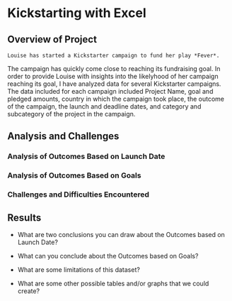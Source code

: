 # Kickstarting with Excel

## Overview of Project

	Louise has started a Kickstarter campaign to fund her play *Fever*.  
The campaign has quickly come close to reaching its fundraising goal. In order to provide 
Louise with insights into the likelyhood of her campaign reaching its goal, I have analyzed data for several Kickstarter campaigns.  
The data included for each campaign included Project Name, goal and pledged amounts, country in which the campaign took place, the outcome of the campaign, the launch and deadline dates, and category and subcategory of the project in the campaign.  

## Analysis and Challenges



### Analysis of Outcomes Based on Launch Date

### Analysis of Outcomes Based on Goals

### Challenges and Difficulties Encountered

## Results

- What are two conclusions you can draw about the Outcomes based on Launch Date?

- What can you conclude about the Outcomes based on Goals?

- What are some limitations of this dataset?

- What are some other possible tables and/or graphs that we could create?
